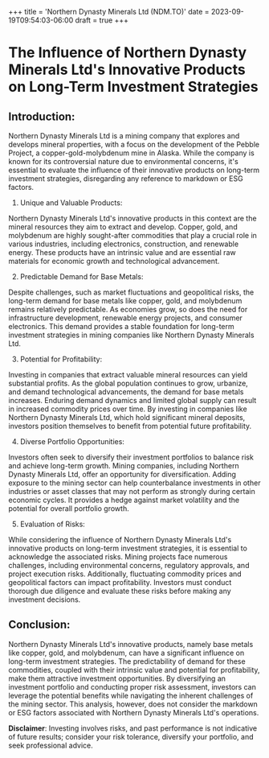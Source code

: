 +++
title = 'Northern Dynasty Minerals Ltd (NDM.TO)'
date = 2023-09-19T09:54:03-06:00
draft = true
+++
# The Influence of Northern Dynasty Minerals Ltd's Innovative Products on Long-Term Investment Strategies

## Introduction:

Northern Dynasty Minerals Ltd is a mining company that explores and develops mineral properties, with a focus on the development of the Pebble Project, a copper-gold-molybdenum mine in Alaska. While the company is known for its controversial nature due to environmental concerns, it's essential to evaluate the influence of their innovative products on long-term investment strategies, disregarding any reference to markdown or ESG factors.

1. Unique and Valuable Products:

Northern Dynasty Minerals Ltd's innovative products in this context are the mineral resources they aim to extract and develop. Copper, gold, and molybdenum are highly sought-after commodities that play a crucial role in various industries, including electronics, construction, and renewable energy. These products have an intrinsic value and are essential raw materials for economic growth and technological advancement.

2. Predictable Demand for Base Metals:

Despite challenges, such as market fluctuations and geopolitical risks, the long-term demand for base metals like copper, gold, and molybdenum remains relatively predictable. As economies grow, so does the need for infrastructure development, renewable energy projects, and consumer electronics. This demand provides a stable foundation for long-term investment strategies in mining companies like Northern Dynasty Minerals Ltd.

3. Potential for Profitability:

Investing in companies that extract valuable mineral resources can yield substantial profits. As the global population continues to grow, urbanize, and demand technological advancements, the demand for base metals increases. Enduring demand dynamics and limited global supply can result in increased commodity prices over time. By investing in companies like Northern Dynasty Minerals Ltd, which hold significant mineral deposits, investors position themselves to benefit from potential future profitability.

4. Diverse Portfolio Opportunities:

Investors often seek to diversify their investment portfolios to balance risk and achieve long-term growth. Mining companies, including Northern Dynasty Minerals Ltd, offer an opportunity for diversification. Adding exposure to the mining sector can help counterbalance investments in other industries or asset classes that may not perform as strongly during certain economic cycles. It provides a hedge against market volatility and the potential for overall portfolio growth.

5. Evaluation of Risks:

While considering the influence of Northern Dynasty Minerals Ltd's innovative products on long-term investment strategies, it is essential to acknowledge the associated risks. Mining projects face numerous challenges, including environmental concerns, regulatory approvals, and project execution risks. Additionally, fluctuating commodity prices and geopolitical factors can impact profitability. Investors must conduct thorough due diligence and evaluate these risks before making any investment decisions.

## Conclusion:

Northern Dynasty Minerals Ltd's innovative products, namely base metals like copper, gold, and molybdenum, can have a significant influence on long-term investment strategies. The predictability of demand for these commodities, coupled with their intrinsic value and potential for profitability, make them attractive investment opportunities. By diversifying an investment portfolio and conducting proper risk assessment, investors can leverage the potential benefits while navigating the inherent challenges of the mining sector. This analysis, however, does not consider the markdown or ESG factors associated with Northern Dynasty Minerals Ltd's operations.


**Disclaimer**: Investing involves risks, and past performance is not indicative of future results; consider your risk tolerance, diversify your portfolio, and seek professional advice.
